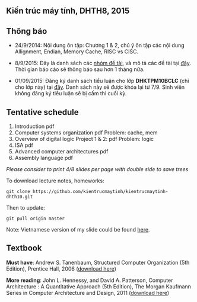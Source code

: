## Kiến trúc máy tính, DHTH8, 2015

Thông  báo
-----------------
- 24/9/2014: Nội dung ôn tập: Chương 1 & 2, chú ý ôn tập các nội dung Allignment, Endian, Memory Cache, RISC vs CISC.

- 8/9/2015: Đây là danh sách các [nhóm đề tài](https://docs.google.com/spreadsheets/d/15qmoiBRlfR8ji1AQewEmjlgzfnPXbnIIVFJ0Lz4CB-8/edit?usp=sharing), và mô tả các đề tài tại [đây](https://drive.google.com/file/d/0B6SDzWOnR4HFOGNSU2lFTUxocUk/view?usp=sharing). Thời gian báo cáo sẽ thông báo sau hơn 1 tháng nữa.

- 01/09/2015: Đăng ký danh sách tiểu luận cho lớp **DHKTPM10BCLC** (chỉ cho lớp này) tại [đây](https://docs.google.com/spreadsheets/d/15qmoiBRlfR8ji1AQewEmjlgzfnPXbnIIVFJ0Lz4CB-8/edit?usp=sharing). Danh sách này sẽ được khóa lại từ 7/9. Sinh viên không đăng ký tiểu luận sẽ bị cấm thi cuối kỳ.

Tentative schedule
-----------------
1. Introduction pdf
2. Computer systems organization pdf
        Problem: cache, mem
3. Overview of digital logic
        Project 1 & 2: pdf
        Problem: logic
4. ISA pdf
4. Advanced computer architectures pdf
5. Assembly language pdf

*Please consider to print 4/8 slides per page with double side to save trees*

To download lecture notes, homeworks:
```
git clone https://github.com/kientrucmaytinh/kientrucmaytinh-dhth10.git
```
Then to update:
```
git pull origin master
```


Note: Vietnamese version of my slide could be found [here](http://www.mediafire.com/download/bbib08i4g9wmr81/KTMT_DICH.rar).

## Textbook
**Must have**:
Andrew S. Tanenbaum, Structured Computer Organization (5th Edition), Prentice Hall, 2006 ([download here](https://www.dropbox.com/s/jip9mvparw7th7y/Prentice%20Hall%20-%20Structured%20Computer%20Organization%28Tanenbaum%29.5th.2006.pdf))

**More reading**:
John L. Hennessy, and David A. Patterson, Computer Architecture : A Quantitative Approach (5th Edition), The Morgan Kaufmann Series in Computer Architecture and Design, 2011 ([download here](https://www.dropbox.com/s/4ik0vta0bnj5gds/MK%20-%20Computer%20Architecture.%20A%20Quantitative%20Approach.5th.2011.pdf))
